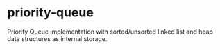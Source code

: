 # priority-queue
Priority Queue implementation with sorted/unsorted linked list and heap data structures as internal storage.
